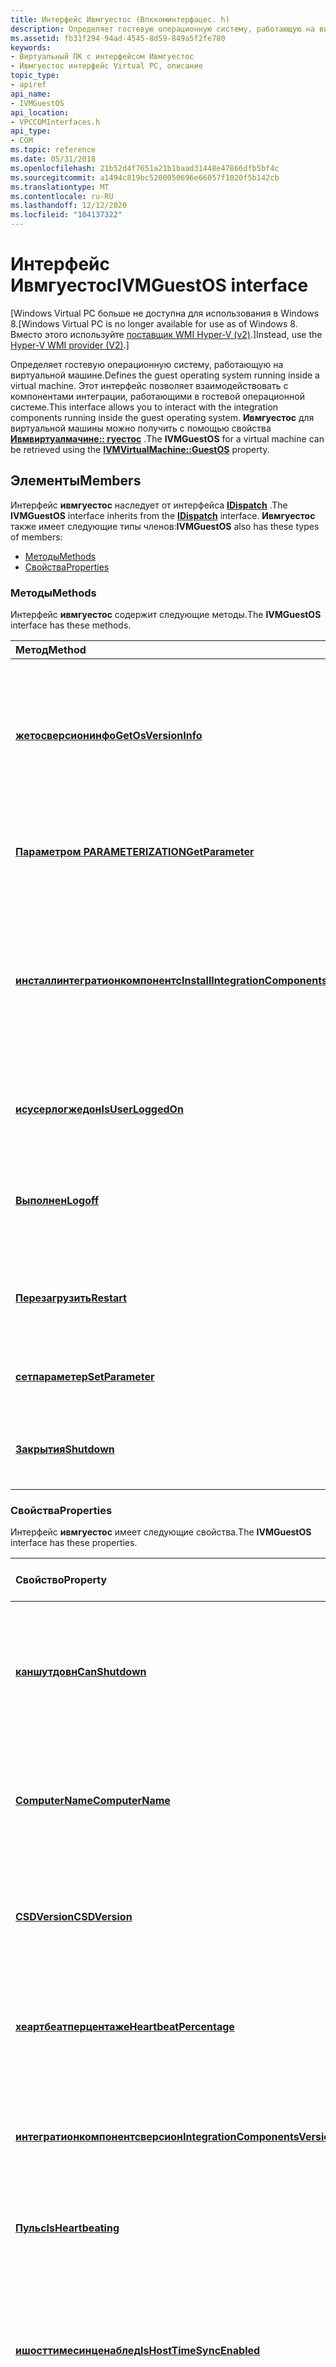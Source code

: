```yaml
---
title: Интерфейс Ивмгуестос (Впккоминтерфацес. h)
description: Определяет гостевую операционную систему, работающую на виртуальной машине.
ms.assetid: fb31f294-94ad-4545-8d59-849a5f2fe780
keywords:
- Виртуальный ПК с интерфейсом Ивмгуестос
- Ивмгуестос интерфейс Virtual PC, описание
topic_type:
- apiref
api_name:
- IVMGuestOS
api_location:
- VPCCOMInterfaces.h
api_type:
- COM
ms.topic: reference
ms.date: 05/31/2018
ms.openlocfilehash: 21b52d4f7651a21b1baad31448e47866dfb5bf4c
ms.sourcegitcommit: a1494c819bc5200050696e66057f1020f5b142cb
ms.translationtype: MT
ms.contentlocale: ru-RU
ms.lasthandoff: 12/12/2020
ms.locfileid: "104137322"
---
```

# <a name="ivmguestos-interface"></a><span data-ttu-id="adb09-105">Интерфейс Ивмгуестос</span><span class="sxs-lookup"><span data-stu-id="adb09-105">IVMGuestOS interface</span></span>

<span data-ttu-id="adb09-106">\[Windows Virtual PC больше не доступна для использования в Windows 8.</span><span class="sxs-lookup"><span data-stu-id="adb09-106">\[Windows Virtual PC is no longer available for use as of Windows 8.</span></span> <span data-ttu-id="adb09-107">Вместо этого используйте [поставщик WMI Hyper-V (v2)](/windows/desktop/HyperV_v2/windows-virtualization-portal).\]</span><span class="sxs-lookup"><span data-stu-id="adb09-107">Instead, use the [Hyper-V WMI provider (V2)](/windows/desktop/HyperV_v2/windows-virtualization-portal).\]</span></span>

<span data-ttu-id="adb09-108">Определяет гостевую операционную систему, работающую на виртуальной машине.</span><span class="sxs-lookup"><span data-stu-id="adb09-108">Defines the guest operating system running inside a virtual machine.</span></span> <span data-ttu-id="adb09-109">Этот интерфейс позволяет взаимодействовать с компонентами интеграции, работающими в гостевой операционной системе.</span><span class="sxs-lookup"><span data-stu-id="adb09-109">This interface allows you to interact with the integration components running inside the guest operating system.</span></span> <span data-ttu-id="adb09-110">**Ивмгуестос** для виртуальной машины можно получить с помощью свойства [**Ивмвиртуалмачине:: гуестос**](ivmvirtualmachine-guestos.md) .</span><span class="sxs-lookup"><span data-stu-id="adb09-110">The **IVMGuestOS** for a virtual machine can be retrieved using the [**IVMVirtualMachine::GuestOS**](ivmvirtualmachine-guestos.md) property.</span></span>

## <a name="members"></a><span data-ttu-id="adb09-111">Элементы</span><span class="sxs-lookup"><span data-stu-id="adb09-111">Members</span></span>

<span data-ttu-id="adb09-112">Интерфейс **ивмгуестос** наследует от интерфейса [**IDispatch**](/windows/win32/api/oaidl/nn-oaidl-idispatch) .</span><span class="sxs-lookup"><span data-stu-id="adb09-112">The **IVMGuestOS** interface inherits from the [**IDispatch**](/windows/win32/api/oaidl/nn-oaidl-idispatch) interface.</span></span> <span data-ttu-id="adb09-113">**Ивмгуестос** также имеет следующие типы членов:</span><span class="sxs-lookup"><span data-stu-id="adb09-113">**IVMGuestOS** also has these types of members:</span></span>

-   [<span data-ttu-id="adb09-114">Методы</span><span class="sxs-lookup"><span data-stu-id="adb09-114">Methods</span></span>](#methods)
-   [<span data-ttu-id="adb09-115">Свойства</span><span class="sxs-lookup"><span data-stu-id="adb09-115">Properties</span></span>](#properties)

### <a name="methods"></a><span data-ttu-id="adb09-116">Методы</span><span class="sxs-lookup"><span data-stu-id="adb09-116">Methods</span></span>

<span data-ttu-id="adb09-117">Интерфейс **ивмгуестос** содержит следующие методы.</span><span class="sxs-lookup"><span data-stu-id="adb09-117">The **IVMGuestOS** interface has these methods.</span></span>



| <span data-ttu-id="adb09-118">Метод</span><span class="sxs-lookup"><span data-stu-id="adb09-118">Method</span></span>                                                                          | <span data-ttu-id="adb09-119">Описание</span><span class="sxs-lookup"><span data-stu-id="adb09-119">Description</span></span>                                                                                             |
|:--------------------------------------------------------------------------------|:--------------------------------------------------------------------------------------------------------|
| [<span data-ttu-id="adb09-120">**жетосверсионинфо**</span><span class="sxs-lookup"><span data-stu-id="adb09-120">**GetOsVersionInfo**</span></span>](ivmguestos-getosversioninfo.md)                         | <span data-ttu-id="adb09-121">Извлекает сведения о версии гостевой операционной системы, работающей на виртуальной машине.</span><span class="sxs-lookup"><span data-stu-id="adb09-121">Retrieves version information for the guest operating system running in the virtual machine.</span></span><br/> |
| [<span data-ttu-id="adb09-122">**Параметром PARAMETERIZATION**</span><span class="sxs-lookup"><span data-stu-id="adb09-122">**GetParameter**</span></span>](ivmguestos-getparameter.md)                                 | <span data-ttu-id="adb09-123">Извлекает именованный параметр в гостевой системе.</span><span class="sxs-lookup"><span data-stu-id="adb09-123">Retrieves a named parameter within the guest.</span></span><br/>                                                |
| [<span data-ttu-id="adb09-124">**инсталлинтегратионкомпонентс**</span><span class="sxs-lookup"><span data-stu-id="adb09-124">**InstallIntegrationComponents**</span></span>](ivmguestos-installintegrationcomponents.md) | <span data-ttu-id="adb09-125">Находит и устанавливает последние компоненты интеграции в операционную систему на виртуальной машине.</span><span class="sxs-lookup"><span data-stu-id="adb09-125">Locates and installs the latest Integration Components into the guest operating system.</span></span><br/>      |
| [<span data-ttu-id="adb09-126">**исусерлогжедон**</span><span class="sxs-lookup"><span data-stu-id="adb09-126">**IsUserLoggedOn**</span></span>](ivmguestos-isuserloggedon.md)                             | <span data-ttu-id="adb09-127">Определяет, имеется ли запрошенный сеанс.</span><span class="sxs-lookup"><span data-stu-id="adb09-127">Determines whether the requested session is present.</span></span><br/>                                         |
| [<span data-ttu-id="adb09-128">**Выполнен**</span><span class="sxs-lookup"><span data-stu-id="adb09-128">**Logoff**</span></span>](ivmguestos-logoff.md)                                             | <span data-ttu-id="adb09-129">Выполнит выход всех пользователей из операционной системы на виртуальной машине.</span><span class="sxs-lookup"><span data-stu-id="adb09-129">Logs off all users from the guest operating system.</span></span><br/>                                          |
| [<span data-ttu-id="adb09-130">**Перезагрузить**</span><span class="sxs-lookup"><span data-stu-id="adb09-130">**Restart**</span></span>](ivmguestos-restart.md)                                           | <span data-ttu-id="adb09-131">Перезапускает операционную систему на виртуальной машине.</span><span class="sxs-lookup"><span data-stu-id="adb09-131">Restarts the guest operating system.</span></span><br/>                                                         |
| [<span data-ttu-id="adb09-132">**сетпараметер**</span><span class="sxs-lookup"><span data-stu-id="adb09-132">**SetParameter**</span></span>](ivmguestos-setparameter.md)                                 | <span data-ttu-id="adb09-133">Задает именованный параметр в гостевой системе.</span><span class="sxs-lookup"><span data-stu-id="adb09-133">Sets a named parameter within the guest.</span></span><br/>                                                     |
| [<span data-ttu-id="adb09-134">**Закрытия**</span><span class="sxs-lookup"><span data-stu-id="adb09-134">**Shutdown**</span></span>](ivmguestos-shutdown.md)                                         | <span data-ttu-id="adb09-135">Завершает работу гостевой операционной системы.</span><span class="sxs-lookup"><span data-stu-id="adb09-135">Shuts down the guest operating system.</span></span><br/>                                                       |



 

### <a name="properties"></a><span data-ttu-id="adb09-136">Свойства</span><span class="sxs-lookup"><span data-stu-id="adb09-136">Properties</span></span>

<span data-ttu-id="adb09-137">Интерфейс **ивмгуестос** имеет следующие свойства.</span><span class="sxs-lookup"><span data-stu-id="adb09-137">The **IVMGuestOS** interface has these properties.</span></span>



| <span data-ttu-id="adb09-138">Свойство</span><span class="sxs-lookup"><span data-stu-id="adb09-138">Property</span></span>                                                                                   | <span data-ttu-id="adb09-139">Тип доступа</span><span class="sxs-lookup"><span data-stu-id="adb09-139">Access type</span></span>           | <span data-ttu-id="adb09-140">Описание</span><span class="sxs-lookup"><span data-stu-id="adb09-140">Description</span></span>                                                                                                                                 |
|:-------------------------------------------------------------------------------------------|:----------------------|:--------------------------------------------------------------------------------------------------------------------------------------------|
| [<span data-ttu-id="adb09-141">**каншутдовн**</span><span class="sxs-lookup"><span data-stu-id="adb09-141">**CanShutdown**</span></span>](ivmguestos-canshutdown.md)<br/>                                   | <span data-ttu-id="adb09-142">Только для чтения</span><span class="sxs-lookup"><span data-stu-id="adb09-142">Read-only</span></span><br/>  | <span data-ttu-id="adb09-143">Указывает, может ли гостевая операционная система завершать работу (требуются компоненты интеграции).</span><span class="sxs-lookup"><span data-stu-id="adb09-143">Indicates whether the guest operating system can be cleanly shut down (requires Integration Components).</span></span><br/>                         |
| [<span data-ttu-id="adb09-144">**ComputerName**</span><span class="sxs-lookup"><span data-stu-id="adb09-144">**ComputerName**</span></span>](ivmguestos-computername.md)<br/>                                 | <span data-ttu-id="adb09-145">Только для чтения</span><span class="sxs-lookup"><span data-stu-id="adb09-145">Read-only</span></span><br/>  | <span data-ttu-id="adb09-146">Имя компьютера гостевой операционной системы, работающей на виртуальной машине.</span><span class="sxs-lookup"><span data-stu-id="adb09-146">The computer name of the guest operating system running in the virtual machine.</span></span><br/>                                                  |
| [<span data-ttu-id="adb09-147">**CSDVersion**</span><span class="sxs-lookup"><span data-stu-id="adb09-147">**CSDVersion**</span></span>](ivmguestos-csdversion.md)<br/>                                     | <span data-ttu-id="adb09-148">Только для чтения</span><span class="sxs-lookup"><span data-stu-id="adb09-148">Read-only</span></span><br/>  | <span data-ttu-id="adb09-149">Ксдверсион гостевой операционной системы, работающей на виртуальной машине.</span><span class="sxs-lookup"><span data-stu-id="adb09-149">The CSDVersion of the guest operating system running in the virtual machine.</span></span><br/>                                                     |
| [<span data-ttu-id="adb09-150">**хеартбеатперцентаже**</span><span class="sxs-lookup"><span data-stu-id="adb09-150">**HeartbeatPercentage**</span></span>](ivmguestos-heartbeatpercentage.md)<br/>                   | <span data-ttu-id="adb09-151">Только для чтения</span><span class="sxs-lookup"><span data-stu-id="adb09-151">Read-only</span></span><br/>  | <span data-ttu-id="adb09-152">Процент ожидаемых периодических сигналов, полученных за последнюю минуту.</span><span class="sxs-lookup"><span data-stu-id="adb09-152">The percentage of expected heartbeats received over the past minute.</span></span><br/>                                                             |
| [<span data-ttu-id="adb09-153">**интегратионкомпонентсверсион**</span><span class="sxs-lookup"><span data-stu-id="adb09-153">**IntegrationComponentsVersion**</span></span>](ivmguestos-integrationcomponentsversion.md)<br/> | <span data-ttu-id="adb09-154">Только для чтения</span><span class="sxs-lookup"><span data-stu-id="adb09-154">Read-only</span></span><br/>  | <span data-ttu-id="adb09-155">Версия компонентов интеграции, установленных в гостевой операционной системе.</span><span class="sxs-lookup"><span data-stu-id="adb09-155">The version of the Integration Components installed in the guest operating system.</span></span><br/>                                               |
| [<span data-ttu-id="adb09-156">**Пульс**</span><span class="sxs-lookup"><span data-stu-id="adb09-156">**IsHeartbeating**</span></span>](ivmguestos-isheartbeating.md)<br/>                             | <span data-ttu-id="adb09-157">Только для чтения</span><span class="sxs-lookup"><span data-stu-id="adb09-157">Read-only</span></span><br/>  | <span data-ttu-id="adb09-158">Указывает, имеет ли виртуальная машина пульс.</span><span class="sxs-lookup"><span data-stu-id="adb09-158">Indicates whether the virtual machine has a heartbeat.</span></span><br/>                                                                           |
| [<span data-ttu-id="adb09-159">**ишосттимесинценаблед**</span><span class="sxs-lookup"><span data-stu-id="adb09-159">**IsHostTimeSyncEnabled**</span></span>](ivmguestos-ishosttimesyncenabled.md)<br/>               | <span data-ttu-id="adb09-160">Чтение/запись</span><span class="sxs-lookup"><span data-stu-id="adb09-160">Read/write</span></span><br/> | <span data-ttu-id="adb09-161">Указывает, должны ли компоненты интеграции на этой виртуальной машине синхронизировать часы гостевой виртуальной машины с часами узла.</span><span class="sxs-lookup"><span data-stu-id="adb09-161">Indicates whether the Integration Components in this virtual machine should synchronize the guest's clock with the host's clock.</span></span><br/> |
| [<span data-ttu-id="adb09-162">**мултиплеусерсессионсалловед**</span><span class="sxs-lookup"><span data-stu-id="adb09-162">**MultipleUserSessionsAllowed**</span></span>](ivmguestos-multipleusersessionsallowed.md)<br/>   | <span data-ttu-id="adb09-163">Только для чтения</span><span class="sxs-lookup"><span data-stu-id="adb09-163">Read-only</span></span><br/>  | <span data-ttu-id="adb09-164">Указывает, разрешено ли в гостевой операционной системе несколько одновременных сеансов пользователей.</span><span class="sxs-lookup"><span data-stu-id="adb09-164">Indicates whether multiple simultaneous user sessions are allowed in the guest operating system.</span></span><br/>                                 |
| [<span data-ttu-id="adb09-165">**OSBuildNumber**</span><span class="sxs-lookup"><span data-stu-id="adb09-165">**OSBuildNumber**</span></span>](ivmguestos-osbuildnumber.md)<br/>                               | <span data-ttu-id="adb09-166">Только для чтения</span><span class="sxs-lookup"><span data-stu-id="adb09-166">Read-only</span></span><br/>  | <span data-ttu-id="adb09-167">Номер сборки гостевой операционной системы, работающей на виртуальной машине.</span><span class="sxs-lookup"><span data-stu-id="adb09-167">The build number of the guest operating system running in the virtual machine.</span></span><br/>                                                   |
| [<span data-ttu-id="adb09-168">**OSMajorVersion**</span><span class="sxs-lookup"><span data-stu-id="adb09-168">**OSMajorVersion**</span></span>](ivmguestos-osmajorversion.md)<br/>                             | <span data-ttu-id="adb09-169">Только для чтения</span><span class="sxs-lookup"><span data-stu-id="adb09-169">Read-only</span></span><br/>  | <span data-ttu-id="adb09-170">Основной номер версии гостевой операционной системы, работающей на виртуальной машине.</span><span class="sxs-lookup"><span data-stu-id="adb09-170">The major version of the guest operating system running in the virtual machine.</span></span><br/>                                                  |
| [<span data-ttu-id="adb09-171">**OSMinorVersion**</span><span class="sxs-lookup"><span data-stu-id="adb09-171">**OSMinorVersion**</span></span>](ivmguestos-osminorversion.md)<br/>                             | <span data-ttu-id="adb09-172">Только для чтения</span><span class="sxs-lookup"><span data-stu-id="adb09-172">Read-only</span></span><br/>  | <span data-ttu-id="adb09-173">Дополнительный номер версии гостевой операционной системы, работающей на виртуальной машине.</span><span class="sxs-lookup"><span data-stu-id="adb09-173">The minor version of the guest operating system running in the virtual machine.</span></span><br/>                                                  |
| [<span data-ttu-id="adb09-174">**OSName**</span><span class="sxs-lookup"><span data-stu-id="adb09-174">**OSName**</span></span>](ivmguestos-osname.md)<br/>                                             | <span data-ttu-id="adb09-175">Только для чтения</span><span class="sxs-lookup"><span data-stu-id="adb09-175">Read-only</span></span><br/>  | <span data-ttu-id="adb09-176">Имя гостевой операционной системы, работающей на виртуальной машине.</span><span class="sxs-lookup"><span data-stu-id="adb09-176">The name of the guest operating system running in the virtual machine.</span></span><br/>                                                           |
| [<span data-ttu-id="adb09-177">**осплатформид**</span><span class="sxs-lookup"><span data-stu-id="adb09-177">**OSPlatformId**</span></span>](ivmguestos-osplatformid.md)<br/>                                 | <span data-ttu-id="adb09-178">Только для чтения</span><span class="sxs-lookup"><span data-stu-id="adb09-178">Read-only</span></span><br/>  | <span data-ttu-id="adb09-179">Идентификатор платформы гостевой операционной системы, работающей на виртуальной машине.</span><span class="sxs-lookup"><span data-stu-id="adb09-179">The platform identifier of the guest operating system running in the virtual machine.</span></span><br/>                                            |
| [<span data-ttu-id="adb09-180">**OSVersion**</span><span class="sxs-lookup"><span data-stu-id="adb09-180">**OSVersion**</span></span>](ivmguestos-osversion.md)<br/>                                       | <span data-ttu-id="adb09-181">Только для чтения</span><span class="sxs-lookup"><span data-stu-id="adb09-181">Read-only</span></span><br/>  | <span data-ttu-id="adb09-182">Версия гостевой операционной системы, работающей на виртуальной машине.</span><span class="sxs-lookup"><span data-stu-id="adb09-182">The version of the guest operating system running in the virtual machine.</span></span><br/>                                                        |
| [<span data-ttu-id="adb09-183">**продукттипе**</span><span class="sxs-lookup"><span data-stu-id="adb09-183">**ProductType**</span></span>](ivmguestos-producttype.md)<br/>                                   | <span data-ttu-id="adb09-184">Только для чтения</span><span class="sxs-lookup"><span data-stu-id="adb09-184">Read-only</span></span><br/>  | <span data-ttu-id="adb09-185">Тип продукта гостевой операционной системы, работающей на виртуальной машине.</span><span class="sxs-lookup"><span data-stu-id="adb09-185">The product type of the guest operating system running in the virtual machine.</span></span><br/>                                                   |
| [<span data-ttu-id="adb09-186">**скринлоккед**</span><span class="sxs-lookup"><span data-stu-id="adb09-186">**ScreenLocked**</span></span>](ivmguestos-screenlocked.md)<br/>                                 | <span data-ttu-id="adb09-187">Только для чтения</span><span class="sxs-lookup"><span data-stu-id="adb09-187">Read-only</span></span><br/>  | <span data-ttu-id="adb09-188">Указывает, заблокирован ли экран в операционной системе на виртуальной машине.</span><span class="sxs-lookup"><span data-stu-id="adb09-188">Indicates whether the screen is locked in the guest operating system.</span></span><br/>                                                            |
| [<span data-ttu-id="adb09-189">**сервицепаккмажор**</span><span class="sxs-lookup"><span data-stu-id="adb09-189">**ServicePackMajor**</span></span>](ivmguestos-servicepackmajor.md)<br/>                         | <span data-ttu-id="adb09-190">Только для чтения</span><span class="sxs-lookup"><span data-stu-id="adb09-190">Read-only</span></span><br/>  | <span data-ttu-id="adb09-191">Основной номер версии пакета обновления гостевой операционной системы, работающей на виртуальной машине.</span><span class="sxs-lookup"><span data-stu-id="adb09-191">The major version of the service pack of the guest operating system running in the virtual machine.</span></span><br/>                              |
| [<span data-ttu-id="adb09-192">**сервицепаккминор**</span><span class="sxs-lookup"><span data-stu-id="adb09-192">**ServicePackMinor**</span></span>](ivmguestos-servicepackminor.md)<br/>                         | <span data-ttu-id="adb09-193">Только для чтения</span><span class="sxs-lookup"><span data-stu-id="adb09-193">Read-only</span></span><br/>  | <span data-ttu-id="adb09-194">Дополнительный номер версии пакета обновления гостевой операционной системы, работающей на виртуальной машине.</span><span class="sxs-lookup"><span data-stu-id="adb09-194">The minor version of the service pack of the guest operating system running in the virtual machine.</span></span><br/>                              |
| [<span data-ttu-id="adb09-195">**суитемаск**</span><span class="sxs-lookup"><span data-stu-id="adb09-195">**SuiteMask**</span></span>](ivmguestos-suitemask.md)<br/>                                       | <span data-ttu-id="adb09-196">Только для чтения</span><span class="sxs-lookup"><span data-stu-id="adb09-196">Read-only</span></span><br/>  | <span data-ttu-id="adb09-197">Суитемаск гостевой операционной системы, работающей на виртуальной машине.</span><span class="sxs-lookup"><span data-stu-id="adb09-197">The SuiteMask of the guest operating system running in the virtual machine.</span></span><br/>                                                      |
| [<span data-ttu-id="adb09-198">**терминалсерверпорт**</span><span class="sxs-lookup"><span data-stu-id="adb09-198">**TerminalServerPort**</span></span>](ivmguestos-terminalserverport.md)<br/>                     | <span data-ttu-id="adb09-199">Только для чтения</span><span class="sxs-lookup"><span data-stu-id="adb09-199">Read-only</span></span><br/>  | <span data-ttu-id="adb09-200">Порт, используемый службы удаленных рабочих столов в гостевой операционной системе.</span><span class="sxs-lookup"><span data-stu-id="adb09-200">Port used by Remote Desktop Services in the guest operating system.</span></span><br/>                                                              |
| [<span data-ttu-id="adb09-201">**терминалсервицесинитиализед**</span><span class="sxs-lookup"><span data-stu-id="adb09-201">**TerminalServicesInitialized**</span></span>](ivmguestos-terminalservicesinitialized.md)<br/>   | <span data-ttu-id="adb09-202">Только для чтения</span><span class="sxs-lookup"><span data-stu-id="adb09-202">Read-only</span></span><br/>  | <span data-ttu-id="adb09-203">Состояние инициализации служб терминалов в гостевой операционной системе.</span><span class="sxs-lookup"><span data-stu-id="adb09-203">The status of Terminal Services initialization in the guest operating system.</span></span><br/>                                                    |



 

## <a name="requirements"></a><span data-ttu-id="adb09-204">Требования</span><span class="sxs-lookup"><span data-stu-id="adb09-204">Requirements</span></span>



| <span data-ttu-id="adb09-205">Требование</span><span class="sxs-lookup"><span data-stu-id="adb09-205">Requirement</span></span> | <span data-ttu-id="adb09-206">Значение</span><span class="sxs-lookup"><span data-stu-id="adb09-206">Value</span></span> |
|-------------------------------------|-----------------------------------------------------------------------------------------------|
| <span data-ttu-id="adb09-207">Минимальная версия клиента</span><span class="sxs-lookup"><span data-stu-id="adb09-207">Minimum supported client</span></span><br/> | <span data-ttu-id="adb09-208">\[Только классические приложения Windows 7\]</span><span class="sxs-lookup"><span data-stu-id="adb09-208">Windows 7 \[desktop apps only\]</span></span><br/>                                                    |
| <span data-ttu-id="adb09-209">Минимальная версия сервера</span><span class="sxs-lookup"><span data-stu-id="adb09-209">Minimum supported server</span></span><br/> | <span data-ttu-id="adb09-210">Ни одна версия не поддерживается</span><span class="sxs-lookup"><span data-stu-id="adb09-210">None supported</span></span><br/>                                                                     |
| <span data-ttu-id="adb09-211">Окончание поддержки клиента</span><span class="sxs-lookup"><span data-stu-id="adb09-211">End of client support</span></span><br/>    | <span data-ttu-id="adb09-212">Windows 7</span><span class="sxs-lookup"><span data-stu-id="adb09-212">Windows 7</span></span><br/>                                                                          |
| <span data-ttu-id="adb09-213">Продукт</span><span class="sxs-lookup"><span data-stu-id="adb09-213">Product</span></span><br/>                  | <span data-ttu-id="adb09-214">Windows Virtual PC</span><span class="sxs-lookup"><span data-stu-id="adb09-214">Windows Virtual PC</span></span><br/>                                                                 |
| <span data-ttu-id="adb09-215">Header</span><span class="sxs-lookup"><span data-stu-id="adb09-215">Header</span></span><br/>                   | <dl> <span data-ttu-id="adb09-216"><dt>Впккоминтерфацес. h</dt></span><span class="sxs-lookup"><span data-stu-id="adb09-216"><dt>VPCCOMInterfaces.h</dt></span></span> </dl> |
| <span data-ttu-id="adb09-217">IID</span><span class="sxs-lookup"><span data-stu-id="adb09-217">IID</span></span><br/>                      | <span data-ttu-id="adb09-218">IID \_ ивмгуестос определен как 99fea0db-4880-499a-b6d8-73dff9bc91be</span><span class="sxs-lookup"><span data-stu-id="adb09-218">IID\_IVMGuestOS is defined as 99fea0db-4880-499a-b6d8-73dff9bc91be</span></span><br/>                 |



 

